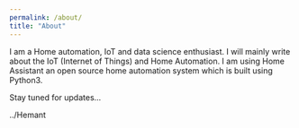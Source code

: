 ```yaml
---
permalink: /about/
title: "About"
---
```


I am a Home automation, IoT and data science enthusiast. I will mainly write about the IoT (Internet of Things) and Home Automation. I am using Home Assistant an open source home automation system which is built using Python3.

Stay tuned for updates...


../Hemant
